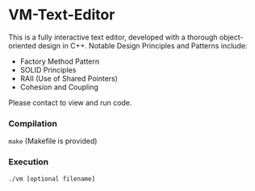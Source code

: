 # VM-Text-Editor

This is a fully interactive text editor, developed with a thorough object-oriented design in C++.
Notable Design Principles and Patterns include:
- Factory Method Pattern
- SOLID Principles
- RAII (Use of Shared Pointers)
- Cohesion and Coupling

Please contact to view and run code.


### Compilation
`
make
`
(Makefile is provided)

### Execution
`
./vm [optional filename]
`

